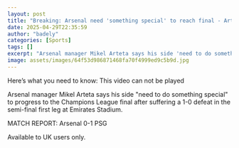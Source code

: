 ```yaml
---
layout: post
title: "Breaking: Arsenal need 'something special' to reach final - Arteta"
date: 2025-04-29T22:35:59
author: "badely"
categories: [Sports]
tags: []
excerpt: "Arsenal manager Mikel Arteta says his side 'need to do something special' to progress to the Champions League final after suffering a 1-0 defeat in th"
image: assets/images/64f53d986871468fa70f4999ed9c5b9d.jpg
---
```


Here’s what you need to know: This video can not be played

Arsenal manager Mikel Arteta says his side "need to do something special" to progress to the Champions League final after suffering a 1-0 defeat in the semi-final first leg at Emirates Stadium.

MATCH REPORT: Arsenal 0-1 PSG

Available to UK users only.

